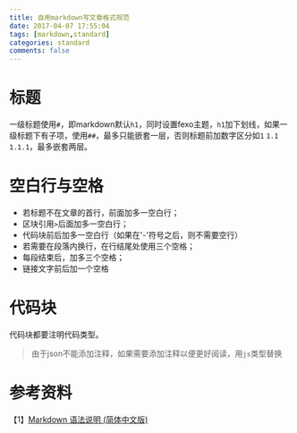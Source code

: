 ```yaml
---
title: 自用markdown写文章格式规范
date: 2017-04-07 17:55:04
tags: [markdown,standard]
categories: standard
comments: false
---
```


# 标题
一级标题使用`#`，即markdown默认`h1`，同时设置fexo主题，`h1`加下划线，如果一级标题下有子项，使用`##`，最多只能嵌套一层，否则标题前加数字区分如`1` `1.1` `1.1.1`，最多嵌套两层。

# 空白行与空格
- 若标题不在文章的首行，前面加多一空白行；   
- 区块引用`>`后面加多一空白行；   
- 代码块前后加多一空白行（如果在'-'符号之后，则不需要空行）   
- 若需要在段落内换行，在行结尾处使用三个空格；   
- 每段结束后，加多三个空格；   
- 链接文字前后加一个空格

# 代码块
代码块都要注明代码类型。   
> 由于json不能添加注释，如果需要添加注释以便更好阅读，用`js`类型替换

# 参考资料
【1】[Markdown 语法说明 (简体中文版)](http://wowubuntu.com/markdown/)   